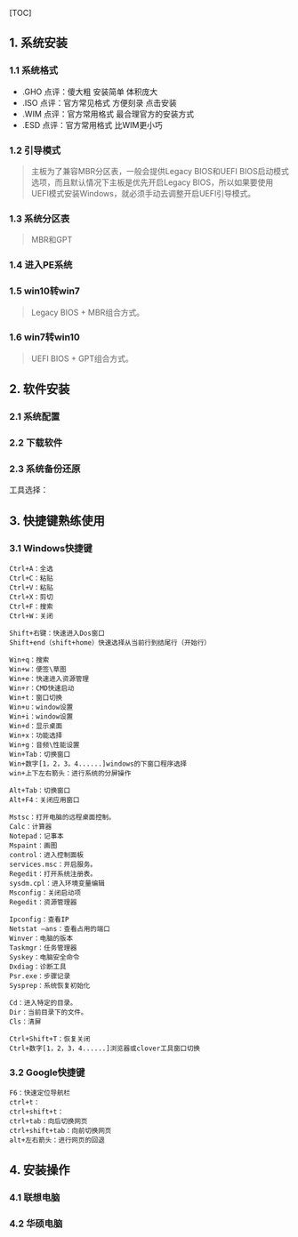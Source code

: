 [TOC]

## 1. 系统安装

### 1.1 系统格式

- .GHO 点评：傻大粗 安装简单 体积庞大
- .ISO 点评：官方常见格式 方便刻录 点击安装
- .WIM 点评：官方常用格式 最合理官方的安装方式
- .ESD 点评：官方常用格式 比WIM更小巧

### 1.2 引导模式

> 主板为了兼容MBR分区表，一般会提供Legacy BIOS和UEFI BIOS启动模式选项，而且默认情况下主板是优先开启Legacy BIOS，所以如果要使用UEFI模式安装Windows，就必须手动去调整开启UEFI引导模式。

### 1.3 系统分区表

>MBR和GPT

### 1.4 进入PE系统

>

### 1.5 win10转win7

>Legacy BIOS + MBR组合方式。

### 1.6 win7转win10

>UEFI BIOS + GPT组合方式。

## 2. 软件安装

### 2.1 系统配置



### 2.2 下载软件



### 2.3 系统备份还原

工具选择：



## 3. 快捷键熟练使用
### 3.1 Windows快捷键

```
Ctrl+A：全选
Ctrl+C：粘贴
Ctrl+V：粘贴
Ctrl+X：剪切
Ctrl+F：搜索
Ctrl+W：关闭

Shift+右键：快速进入Dos窗口
Shift+end（shift+home）快速选择从当前行到结尾行（开始行）

Win+q：搜索
Win+w：便签\草图
Win+e：快速进入资源管理
Win+r：CMD快速启动
Win+t：窗口切换
Win+u：window设置
Win+i：window设置
Win+d：显示桌面
Win+x：功能选择
Win+g：音频\性能设置
Win+Tab：切换窗口
Win+数字[1，2，3，4......]windows的下窗口程序选择
win+上下左右箭头：进行系统的分屏操作

Alt+Tab：切换窗口
Alt+F4：关闭应用窗口

Mstsc：打开电脑的远程桌面控制。
Calc：计算器
Notepad：记事本
Mspaint：画图
control：进入控制面板
services.msc：开启服务。
Regedit：打开系统注册表。
sysdm.cpl：进入环境变量编辑
Msconfig：关闭启动项
Regedit：资源管理器

Ipconfig：查看IP
Netstat –ans：查看占用的端口
Winver：电脑的版本
Taskmgr：任务管理器
Syskey：电脑安全命令
Dxdiag：诊断工具
Psr.exe：步骤记录
Sysprep：系统恢复初始化

Cd：进入特定的目录。
Dir：当前目录下的文件。
Cls：清屏

Ctrl+Shift+T：恢复关闭
Ctrl+数字[1，2，3，4......]浏览器或clover工具窗口切换
```

### 3.2 Google快捷键
```
F6：快速定位导航栏
ctrl+t：
ctrl+shift+t：
ctrl+tab：向后切换网页
ctrl+shift+tab：向前切换网页
alt+左右箭头：进行网页的回退

```

## 4. 安装操作

### 4.1 联想电脑



### 4.2 华硕电脑